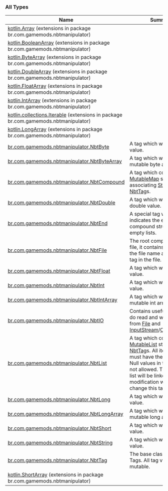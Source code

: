 

### All Types

| Name | Summary |
|---|---|
| [kotlin.Array](../br.com.gamemods.nbtmanipulator/kotlin.-array/index.md) (extensions in package br.com.gamemods.nbtmanipulator) |  |
| [kotlin.BooleanArray](../br.com.gamemods.nbtmanipulator/kotlin.-boolean-array/index.md) (extensions in package br.com.gamemods.nbtmanipulator) |  |
| [kotlin.ByteArray](../br.com.gamemods.nbtmanipulator/kotlin.-byte-array/index.md) (extensions in package br.com.gamemods.nbtmanipulator) |  |
| [kotlin.DoubleArray](../br.com.gamemods.nbtmanipulator/kotlin.-double-array/index.md) (extensions in package br.com.gamemods.nbtmanipulator) |  |
| [kotlin.FloatArray](../br.com.gamemods.nbtmanipulator/kotlin.-float-array/index.md) (extensions in package br.com.gamemods.nbtmanipulator) |  |
| [kotlin.IntArray](../br.com.gamemods.nbtmanipulator/kotlin.-int-array/index.md) (extensions in package br.com.gamemods.nbtmanipulator) |  |
| [kotlin.collections.Iterable](../br.com.gamemods.nbtmanipulator/kotlin.collections.-iterable/index.md) (extensions in package br.com.gamemods.nbtmanipulator) |  |
| [kotlin.LongArray](../br.com.gamemods.nbtmanipulator/kotlin.-long-array/index.md) (extensions in package br.com.gamemods.nbtmanipulator) |  |
| [br.com.gamemods.nbtmanipulator.NbtByte](../br.com.gamemods.nbtmanipulator/-nbt-byte/index.md) | A tag which wraps a byte value. |
| [br.com.gamemods.nbtmanipulator.NbtByteArray](../br.com.gamemods.nbtmanipulator/-nbt-byte-array/index.md) | A tag which wraps a mutable byte array. |
| [br.com.gamemods.nbtmanipulator.NbtCompound](../br.com.gamemods.nbtmanipulator/-nbt-compound/index.md) | A tag which contains a [MutableMap](https://kotlinlang.org/api/latest/jvm/stdlib/kotlin.collections/-mutable-map/index.html) structure associating [String](https://kotlinlang.org/api/latest/jvm/stdlib/kotlin/-string/index.html)s to [NbtTag](../br.com.gamemods.nbtmanipulator/-nbt-tag/index.md)s. |
| [br.com.gamemods.nbtmanipulator.NbtDouble](../br.com.gamemods.nbtmanipulator/-nbt-double/index.md) | A tag which wraps a double value. |
| [br.com.gamemods.nbtmanipulator.NbtEnd](../br.com.gamemods.nbtmanipulator/-nbt-end/index.md) | A special tag which indicates the end of a compound stream or empty lists. |
| [br.com.gamemods.nbtmanipulator.NbtFile](../br.com.gamemods.nbtmanipulator/-nbt-file/index.md) | The root component of a file, it contains a hint for the file name and the first tag in the file. |
| [br.com.gamemods.nbtmanipulator.NbtFloat](../br.com.gamemods.nbtmanipulator/-nbt-float/index.md) | A tag which wraps a float value. |
| [br.com.gamemods.nbtmanipulator.NbtInt](../br.com.gamemods.nbtmanipulator/-nbt-int/index.md) | A tag which wraps an int value. |
| [br.com.gamemods.nbtmanipulator.NbtIntArray](../br.com.gamemods.nbtmanipulator/-nbt-int-array/index.md) | A tag which wraps a mutable int array. |
| [br.com.gamemods.nbtmanipulator.NbtIO](../br.com.gamemods.nbtmanipulator/-nbt-i-o/index.md) | Contains useful methods do read and write [NbtFile](../br.com.gamemods.nbtmanipulator/-nbt-file/index.md) from [File](https://docs.oracle.com/javase/6/docs/api/java/io/File.html) and [InputStream](https://docs.oracle.com/javase/6/docs/api/java/io/InputStream.html)/[OutputStream](https://docs.oracle.com/javase/6/docs/api/java/io/OutputStream.html). |
| [br.com.gamemods.nbtmanipulator.NbtList](../br.com.gamemods.nbtmanipulator/-nbt-list/index.md) | A tag which contains a [MutableList](https://kotlinlang.org/api/latest/jvm/stdlib/kotlin.collections/-mutable-list/index.html) structure of [NbtTag](../br.com.gamemods.nbtmanipulator/-nbt-tag/index.md)s. All items in the list must have the same class. Null values in the list are not allowed. The tags in the list will be linked so any modification will also change this tag contents. |
| [br.com.gamemods.nbtmanipulator.NbtLong](../br.com.gamemods.nbtmanipulator/-nbt-long/index.md) | A tag which wraps a long value. |
| [br.com.gamemods.nbtmanipulator.NbtLongArray](../br.com.gamemods.nbtmanipulator/-nbt-long-array/index.md) | A tag which wraps a mutable long array. |
| [br.com.gamemods.nbtmanipulator.NbtShort](../br.com.gamemods.nbtmanipulator/-nbt-short/index.md) | A tag which wraps a short value. |
| [br.com.gamemods.nbtmanipulator.NbtString](../br.com.gamemods.nbtmanipulator/-nbt-string/index.md) | A tag which wraps a [String](https://kotlinlang.org/api/latest/jvm/stdlib/kotlin/-string/index.html) value. |
| [br.com.gamemods.nbtmanipulator.NbtTag](../br.com.gamemods.nbtmanipulator/-nbt-tag/index.md) | The base class for Nbt Tags. All tag values are mutable. |
| [kotlin.ShortArray](../br.com.gamemods.nbtmanipulator/kotlin.-short-array/index.md) (extensions in package br.com.gamemods.nbtmanipulator) |  |
